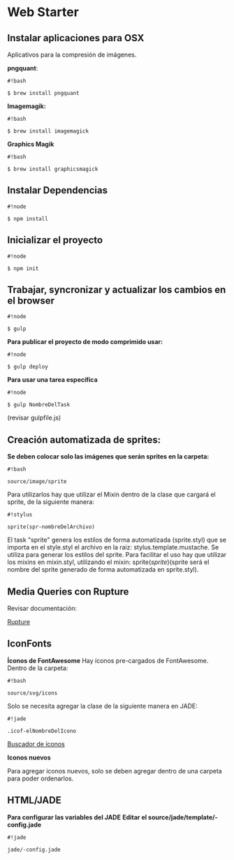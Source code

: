 # **Web Starter** #

## **Instalar aplicaciones para OSX** ##

Aplicativos para la compresión de imágenes.

**pngquant**:

```
#!bash

$ brew install pngquant
```


**Imagemagik:**

```
#!bash

$ brew install imagemagick

```

**Graphics Magik**

```
#!bash

$ brew install graphicsmagick
```


## **Instalar Dependencias** ##


```
#!node

$ npm install
```


## **Inicializar el proyecto** ##


```
#!node

$ npm init
```


## **Trabajar, syncronizar y actualizar los cambios en el browser** ##


```
#!node

$ gulp
```


**Para publicar el proyecto de modo comprimido usar:**

```
#!node

$ gulp deploy
```


**Para usar una tarea específica**


```
#!node

$ gulp NombreDelTask 
```


(revisar gulpfile.js)

## **Creación automatizada de sprites:** ##

**Se deben colocar solo las imágenes que serán sprites en la carpeta:**


```
#!bash

source/image/sprite

```

Para utilizarlos hay que utilizar el Mixin dentro de la clase que cargará el sprite, de la siguiente manera:


```
#!stylus

sprite(spr-nombreDelArchivo)
```


El task "sprite" genera los estilos de forma automatizada (sprite.styl) que se importa en el style.styl
el archivo en la raiz: stylus.template.mustache.
Se utiliza para generar los estilos del sprite.
Para facilitar el uso hay que utilizar los mixins en mixin.styl, utilizando el mixin: sprite($sprite) ($sprite será el nombre del sprite generado de forma automatizada en sprite.styl).


## **Media Queries con Rupture** ##

Revisar documentación:

[Rupture](https://github.com/jenius/rupture)

## **IconFonts** ##

**Íconos de FontAwesome**
Hay íconos pre-cargados de FontAwesome. Dentro de la carpeta:


```
#!bash

source/svg/icons
```

Solo se necesita agregar la clase de la siguiente manera en JADE:

```
#!jade

.icof-elNombreDelIcono 
```

[Buscador de íconos](http://fortawesome.github.io/Font-Awesome/icons/)

**Iconos nuevos**

Para agregar iconos nuevos, solo se deben agregar dentro de una carpeta para poder ordenarlos.

## **HTML/JADE** ##
**Para configurar las variables del JADE**
**Editar el source/jade/template/-config.jade**

```
#!jade

jade/-config.jade
```